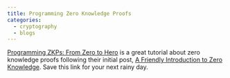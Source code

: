 ```yaml
---
title: Programming Zero Knowledge Proofs
categories:
  - cryptography
  - blogs
---
```

[Programming ZKPs: From Zero to Hero](https://zkintro.com/articles/programming-zkps-from-zero-to-hero) is a great tutorial about zero knowledge proofs following their initial post, [A Friendly Introduction to Zero Knowledge](https://zkintro.com/articles/friendly-introduction-to-zero-knowledge). Save this link for your next rainy day.

